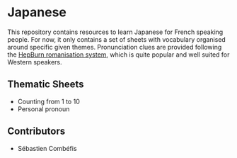 # Japanese

This repository contains resources to learn Japanese for French speaking people. For now, it only contains a set of sheets with vocabulary organised around specific given themes. Pronunciation clues are provided following the [HepBurn romanisation system](https://www.wikiwand.com/en/Hepburn_romanization), which is quite popular and well suited for Western speakers.

## Thematic Sheets

- Counting from 1 to 10
- Personal pronoun

## Contributors

- Sébastien Combéfis